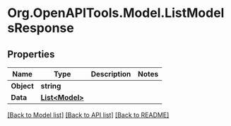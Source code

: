 # Org.OpenAPITools.Model.ListModelsResponse

## Properties

Name | Type | Description | Notes
------------ | ------------- | ------------- | -------------
**Object** | **string** |  | 
**Data** | [**List&lt;Model&gt;**](Model.md) |  | 

[[Back to Model list]](../README.md#documentation-for-models) [[Back to API list]](../README.md#documentation-for-api-endpoints) [[Back to README]](../README.md)

